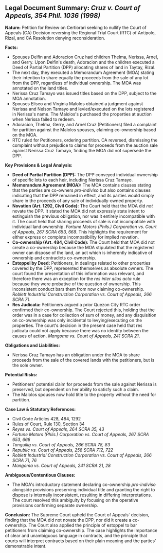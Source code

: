 ## Legal Document Summary: *Cruz v. Court of Appeals, 354 Phil. 1036 (1998)*

**Nature:** Petition for Review on Certiorari seeking to nullify the Court of Appeals (CA) Decision reversing the Regional Trial Court (RTC) of Antipolo, Rizal, and CA Resolution denying reconsideration.

**Facts:**

*   Spouses Delfin and Adoracion Cruz had children Thelma, Nerissa, Arnel, and Gerry. Upon Delfin's death, Adoracion and the children executed a Deed of Partial Partition (DPP) allocating shares of land in Taytay, Rizal.
*   The next day, they executed a Memorandum Agreement (MOA) stating their intention to share equally the proceeds from the sale of any lot from the DPP, regardless of individual ownership. The MOA was annotated on the land titles.
*   Nerissa Cruz Tamayo was issued titles based on the DPP, subject to the MOA annotation.
*   Spouses Eliseo and Virginia Malolos obtained a judgment against Nerissa and Nelson Tamayo and levied/executed on the lots registered in Nerissa's name.  The Malolos's purchased the properties at auction when Nerissa failed to redeem.
*   Adoracion, Thelma, Gerry, and Arnel Cruz (Petitioners) filed a complaint for partition against the Malolos spouses, claiming co-ownership based on the MOA.
*   RTC ruled for Petitioners, ordering partition. CA reversed, dismissing the complaint without prejudice to claims for proceeds from the auction sale against Nerissa Cruz Tamayo, finding the MOA did not supersede the DPP.

**Key Provisions & Legal Analysis:**

*   **Deed of Partial Partition (DPP):**  The DPP conveyed individual ownership of specific lots to each heir, including Nerissa Cruz Tamayo.
*   **Memorandum Agreement (MOA):** The MOA contains clauses stating that the parties are co-owners *pro-indiviso* but also contains clauses indicating that the DPP remained in effect, and its parties would simply share in the proceeds of any sale of individually-owned property.
*   **Novation (Art. 1292, Civil Code):** The Court held that the MOA did *not* novate the DPP.  It stated the MOA did not expressly state intent to extinguish the previous obligation, nor was it entirely incompatible with it. The court held that sharing proceeds of sale is not incompatible with individual land ownership. *Fortune Motors (Phils.) Corporation vs. Court of Appeals, 267 SCRA 653, 668*. This highlights the requirement for either express or complete incompatibility for implied novation.
*   **Co-ownership (Art. 484, Civil Code):**  The Court held that MOA did not create a co-ownership because the MOA stipulated that the registered owner can dispose of the land, an act which is inherently indicative of ownership and contradicts co-ownership.
*   **Estoppel by Deed:** Petitioners, in dealings related to other properties covered by the DPP, represented themselves as absolute owners. The court found the presentation of this information was relevant, and therefore there was an exception for the *res inter alios acta* rule because they were probative of the question of ownership. This inconsistent conduct bars them from now claiming co-ownership. *Roblett Industrial Construction Corporation vs. Court of Appeals, 266 SCRA 71*.
*   **Res Judicata:** Petitioners argued a prior Quezon City RTC order confirmed their co-ownership. The Court rejected this, holding that the order was in a case for collection of sum of money, and any disquisition on co-ownership was only incidental to levying/executing on the properties. The court's decision in the present case held that res judicata could not apply because there was no identity between the causes of action. *Mangoma vs. Court of Appeals, 241 SCRA 21*.

**Obligations and Liabilities:**

*   Nerissa Cruz Tamayo has an obligation under the MOA to share proceeds from the sale of the covered lands with the petitioners, but is the sole owner.

**Potential Risks:**

*   Petitioners' potential claim for proceeds from the sale against Nerissa is preserved, but dependent on her ability to satisfy such a claim.
*   The Malolos spouses now hold title to the property without the need for partition.

**Case Law & Statutory References:**

*   Civil Code Articles 428, 484, 1292
*   Rules of Court, Rule 130, Section 34
*   *Reyes vs. Court of Appeals, 264 SCRA 35, 43*
*   *Fortune Motors (Phils.) Corporation vs. Court of Appeals, 267 SCRA 653, 668*
*   *Tanguilig vs. Court of Appeals, 266 SCRA 78, 83*
*   *Republic vs. Court of Appeals, 258 SCRA 712, 722*
*   *Roblett Industrial Construction Corporation vs. Court of Appeals, 266 SCRA 71, 76*
*   *Mangoma vs. Court of Appeals, 241 SCRA 21, 28*

**Ambiguous/Contentious Clauses:**

*   The MOA's introductory statement declaring co-ownership *pro-indiviso* alongside provisions preserving individual title and granting the right to dispose is internally inconsistent, resulting in differing interpretations. The court resolved this ambiguity by focusing on the operative provisions confirming separate ownership.

**Conclusion:** The Supreme Court upheld the Court of Appeals' decision, finding that the MOA did not novate the DPP, nor did it create a co-ownership. The Court also applied the principle of estoppel to bar petitioners from claiming co-ownership. The case highlights the importance of clear and unambiguous language in contracts, and the principle that courts will interpret contracts based on their plain meaning and the parties' demonstrable intent.
